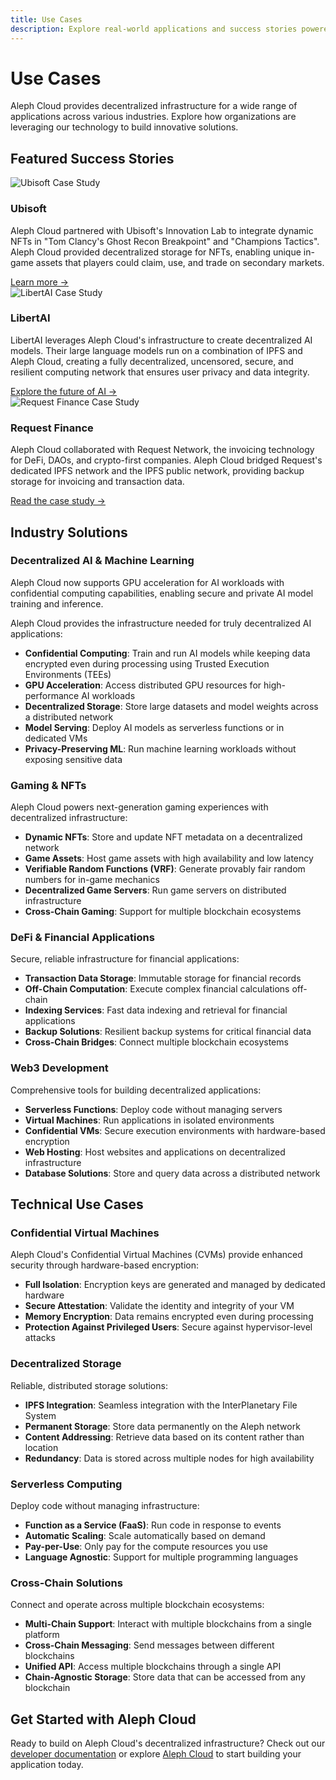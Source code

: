 ```yaml
---
title: Use Cases
description: Explore real-world applications and success stories powered by Aleph Cloud's decentralized infrastructure
---
```


# Use Cases

<div class="custom-block tip">
  <p>Aleph Cloud provides decentralized infrastructure for a wide range of applications across various industries. Explore how organizations are leveraging our technology to build innovative solutions.</p>
</div>

## Featured Success Stories

<div class="vp-card-container">
  <div class="vp-card">
    <div class="vp-card-image">
      <img src="/assets/images/logos/champion-tactics.png" alt="Ubisoft Case Study" />
    </div>
    <div class="vp-card-content">
      <h3>Ubisoft</h3>
      <p>Aleph Cloud partnered with Ubisoft's Innovation Lab to integrate dynamic NFTs in "Tom Clancy's Ghost Recon Breakpoint" and "Champions Tactics". Aleph Cloud provided decentralized storage for NFTs, enabling unique in-game assets that players could claim, use, and trade on secondary markets.</p>
      <div class="vp-card-footer">
        <a href="https://championstactics.ubisoft.com/" target="_blank" rel="noopener noreferrer">Learn more →</a>
      </div>
    </div>
  </div>

  <div class="vp-card">
    <div class="vp-card-image">
      <img src="/assets/images/logos/libertai-logo.svg" alt="LibertAI Case Study" />
    </div>
    <div class="vp-card-content">
      <h3>LibertAI</h3>
      <p>LibertAI leverages Aleph Cloud's infrastructure to create decentralized AI models. Their large language models run on a combination of IPFS and Aleph Cloud, creating a fully decentralized, uncensored, secure, and resilient computing network that ensures user privacy and data integrity.</p>
      <div class="vp-card-footer">
        <a href="https://libertai.io/" target="_blank" rel="noopener noreferrer">Explore the future of AI →</a>
      </div>
    </div>
  </div>

  <div class="vp-card">
    <div class="vp-card-image">
      <img src="/assets/images/logos/libertai-logo.svg" alt="Request Finance Case Study" />
    </div>
    <div class="vp-card-content">
      <h3>Request Finance</h3>
      <p>Aleph Cloud collaborated with Request Network, the invoicing technology for DeFi, DAOs, and crypto-first companies. Aleph Cloud bridged Request's dedicated IPFS network and the IPFS public network, providing backup storage for invoicing and transaction data.</p>
      <div class="vp-card-footer">
        <a href="https://medium.com/aleph-im/aleph-im-partners-with-request-network-to-expand-their-decentralized-storage-of-invoicing-data-on-359bbb2d3a0c" target="_blank" rel="noopener noreferrer">Read the case study →</a>
      </div>
    </div>
  </div>
</div>

## Industry Solutions

### Decentralized AI & Machine Learning

<div class="custom-block warning">
  <p>Aleph Cloud now supports GPU acceleration for AI workloads with confidential computing capabilities, enabling secure and private AI model training and inference.</p>
</div>

Aleph Cloud provides the infrastructure needed for truly decentralized AI applications:

- **Confidential Computing**: Train and run AI models while keeping data encrypted even during processing using Trusted Execution Environments (TEEs)
- **GPU Acceleration**: Access distributed GPU resources for high-performance AI workloads
- **Decentralized Storage**: Store large datasets and model weights across a distributed network
- **Model Serving**: Deploy AI models as serverless functions or in dedicated VMs
- **Privacy-Preserving ML**: Run machine learning workloads without exposing sensitive data

### Gaming & NFTs

Aleph Cloud powers next-generation gaming experiences with decentralized infrastructure:

- **Dynamic NFTs**: Store and update NFT metadata on a decentralized network
- **Game Assets**: Host game assets with high availability and low latency
- **Verifiable Random Functions (VRF)**: Generate provably fair random numbers for in-game mechanics
- **Decentralized Game Servers**: Run game servers on distributed infrastructure
- **Cross-Chain Gaming**: Support for multiple blockchain ecosystems

### DeFi & Financial Applications

Secure, reliable infrastructure for financial applications:

- **Transaction Data Storage**: Immutable storage for financial records
- **Off-Chain Computation**: Execute complex financial calculations off-chain
- **Indexing Services**: Fast data indexing and retrieval for financial applications
- **Backup Solutions**: Resilient backup systems for critical financial data
- **Cross-Chain Bridges**: Connect multiple blockchain ecosystems

### Web3 Development

Comprehensive tools for building decentralized applications:

- **Serverless Functions**: Deploy code without managing servers
- **Virtual Machines**: Run applications in isolated environments
- **Confidential VMs**: Secure execution environments with hardware-based encryption
- **Web Hosting**: Host websites and applications on decentralized infrastructure
- **Database Solutions**: Store and query data across a distributed network

## Technical Use Cases

### Confidential Virtual Machines

Aleph Cloud's Confidential Virtual Machines (CVMs) provide enhanced security through hardware-based encryption:

- **Full Isolation**: Encryption keys are generated and managed by dedicated hardware
- **Secure Attestation**: Validate the identity and integrity of your VM
- **Memory Encryption**: Data remains encrypted even during processing
- **Protection Against Privileged Users**: Secure against hypervisor-level attacks

### Decentralized Storage

Reliable, distributed storage solutions:

- **IPFS Integration**: Seamless integration with the InterPlanetary File System
- **Permanent Storage**: Store data permanently on the Aleph network
- **Content Addressing**: Retrieve data based on its content rather than location
- **Redundancy**: Data is stored across multiple nodes for high availability

### Serverless Computing

Deploy code without managing infrastructure:

- **Function as a Service (FaaS)**: Run code in response to events
- **Automatic Scaling**: Scale automatically based on demand
- **Pay-per-Use**: Only pay for the compute resources you use
- **Language Agnostic**: Support for multiple programming languages

### Cross-Chain Solutions

Connect and operate across multiple blockchain ecosystems:

- **Multi-Chain Support**: Interact with multiple blockchains from a single platform
- **Cross-Chain Messaging**: Send messages between different blockchains
- **Unified API**: Access multiple blockchains through a single API
- **Chain-Agnostic Storage**: Store data that can be accessed from any blockchain

## Get Started with Aleph Cloud

Ready to build on Aleph Cloud's decentralized infrastructure? Check out our [developer documentation](/devhub/) or explore [Aleph Cloud](https://app.aleph.cloud/) to start building your application today.
